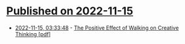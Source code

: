 # [Published on 2022-11-15](index.md)

* [2022-11-15, 03:33:48](https://news.ycombinator.com/item?id=33604930) - [The Positive Effect of Walking on Creative Thinking [pdf]](https://www.apa.org/pubs/journals/releases/xlm-a0036577.pdf)
